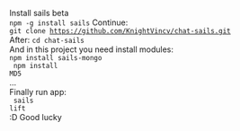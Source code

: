 Install sails beta<br/>
<code>npm -g install sails</code>
Continue:<br>
<code>git clone https://github.com/KnightVincv/chat-sails.git</code><br/>
After:
<code>cd chat-sails</code></br>
And in this project you need install modules:</br>
<code>npm install sails-mongo</br>
npm install MD5</code><br/>
...
<br/>
Finally run app:</br>
<code>
sails lift</code><br>
:D
Good lucky
